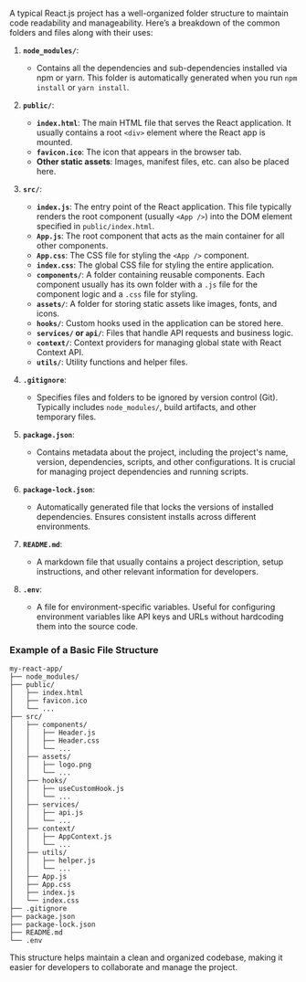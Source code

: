 A typical React.js project has a well-organized folder structure to maintain code readability and manageability. Here’s a breakdown of the common folders and files along with their uses:

1. **`node_modules/`**:
   - Contains all the dependencies and sub-dependencies installed via npm or yarn. This folder is automatically generated when you run `npm install` or `yarn install`.

2. **`public/`**:
   - **`index.html`**: The main HTML file that serves the React application. It usually contains a root `<div>` element where the React app is mounted.
   - **`favicon.ico`**: The icon that appears in the browser tab.
   - **Other static assets**: Images, manifest files, etc. can also be placed here.

3. **`src/`**:
   - **`index.js`**: The entry point of the React application. This file typically renders the root component (usually `<App />`) into the DOM element specified in `public/index.html`.
   - **`App.js`**: The root component that acts as the main container for all other components.
   - **`App.css`**: The CSS file for styling the `<App />` component.
   - **`index.css`**: The global CSS file for styling the entire application.
   - **`components/`**: A folder containing reusable components. Each component usually has its own folder with a `.js` file for the component logic and a `.css` file for styling.
   - **`assets/`**: A folder for storing static assets like images, fonts, and icons.
   - **`hooks/`**: Custom hooks used in the application can be stored here.
   - **`services/` or `api/`**: Files that handle API requests and business logic.
   - **`context/`**: Context providers for managing global state with React Context API.
   - **`utils/`**: Utility functions and helper files.

4. **`.gitignore`**:
   - Specifies files and folders to be ignored by version control (Git). Typically includes `node_modules/`, build artifacts, and other temporary files.

5. **`package.json`**:
   - Contains metadata about the project, including the project's name, version, dependencies, scripts, and other configurations. It is crucial for managing project dependencies and running scripts.

6. **`package-lock.json`**:
   - Automatically generated file that locks the versions of installed dependencies. Ensures consistent installs across different environments.

7. **`README.md`**:
   - A markdown file that usually contains a project description, setup instructions, and other relevant information for developers.

8. **`.env`**:
   - A file for environment-specific variables. Useful for configuring environment variables like API keys and URLs without hardcoding them into the source code.

### Example of a Basic File Structure
```
my-react-app/
├── node_modules/
├── public/
│   ├── index.html
│   ├── favicon.ico
│   └── ...
├── src/
│   ├── components/
│   │   ├── Header.js
│   │   ├── Header.css
│   │   └── ...
│   ├── assets/
│   │   ├── logo.png
│   │   └── ...
│   ├── hooks/
│   │   ├── useCustomHook.js
│   │   └── ...
│   ├── services/
│   │   ├── api.js
│   │   └── ...
│   ├── context/
│   │   ├── AppContext.js
│   │   └── ...
│   ├── utils/
│   │   ├── helper.js
│   │   └── ...
│   ├── App.js
│   ├── App.css
│   ├── index.js
│   └── index.css
├── .gitignore
├── package.json
├── package-lock.json
├── README.md
└── .env
```

This structure helps maintain a clean and organized codebase, making it easier for developers to collaborate and manage the project.
